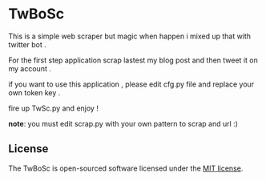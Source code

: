 # TwBoSc
This is a simple web scraper but magic when happen i mixed up that with twitter bot .

For the first step application scrap lastest my blog post and then tweet it on my account .

if you want to use this application , please edit cfg.py file and replace your own token key .

fire up TwSc.py and enjoy !

**note**: you must edit scrap.py with your own pattern to scrap and url :)

## License

The TwBoSc is open-sourced software licensed under the [MIT license](https://opensource.org/licenses/MIT).